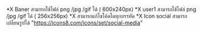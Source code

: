 *X Baner สามารถใช้ไฟล์ png /jpg /gif ได้ ( 600x240px)
*X user1 สามารถใช้ไฟล์ png /jpg /gif ได้ ( 256x256px)
*X สามารถแก้ไขโค้ดไดทุกบรรทัด
*X Icon social สามารถเปลี่ยนรูปได้ "https://icons8.com/icons/set/social-media"
